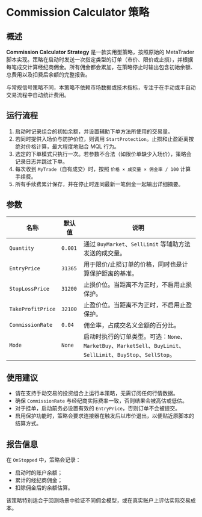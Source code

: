 # Commission Calculator 策略

## 概述
**Commission Calculator Strategy** 是一款实用型策略，按照原始的 MetaTrader 脚本实现。策略在启动时发送一次指定类型的订单（市价、限价或止损），并根据每笔成交计算经纪商佣金。所有佣金都会累加，在策略停止时输出包含初始余额、总费用以及扣费后余额的完整报告。

与常规信号策略不同，本策略不依赖市场数据或技术指标，专注于在手动或半自动交易流程中自动统计费用。

## 运行流程
1. 启动时记录组合的初始余额，并设置辅助下单方法所使用的交易量。
2. 若同时提供入场价与防护价位，则调用 `StartProtection`。止损和止盈距离按绝对价格计算，最大程度地贴合 MQL 行为。
3. 选定的下单模式只执行一次。若参数不合法（如限价单缺少入场价），策略会记录日志并跳过下单。
4. 每次收到 `MyTrade`（自有成交）时，按照 `价格 × 成交量 × 佣金率 / 100` 计算手续费。
5. 所有手续费累计保存，并在停止时连同最新一笔佣金一起输出详细摘要。

## 参数
| 名称 | 默认值 | 说明 |
| --- | --- | --- |
| `Quantity` | `0.001` | 通过 `BuyMarket`、`SellLimit` 等辅助方法发送的成交量。 |
| `EntryPrice` | `31365` | 用于限价/止损订单的价格，同时也是计算保护距离的基准。 |
| `StopLossPrice` | `31200` | 止损价位。当距离不为正时，不启用止损保护。 |
| `TakeProfitPrice` | `32100` | 止盈价位。当距离不为正时，不启用止盈保护。 |
| `CommissionRate` | `0.04` | 佣金率，占成交名义金额的百分比。 |
| `Mode` | `None` | 启动时执行的订单类型。可选：`None`、`MarketBuy`、`MarketSell`、`BuyLimit`、`SellLimit`、`BuyStop`、`SellStop`。 |

## 使用建议
- 请在支持手动交易的投资组合上运行本策略，无需订阅任何行情数据。
- 确保 `CommissionRate` 与经纪商实际费率一致，否则结果会被高估或低估。
- 对于挂单，启动前务必设置有效的 `EntryPrice`，否则订单不会被提交。
- 启用保护功能时，策略会要求连接器在触发后以市价退出，以便贴近原脚本的结算方式。

## 报告信息
在 `OnStopped` 中，策略会记录：
- 启动时的账户余额；
- 累计的经纪商佣金；
- 扣除佣金后的余额估算。

该策略特别适合于回测场景中验证不同佣金模型，或在真实账户上评估实际交易成本。

